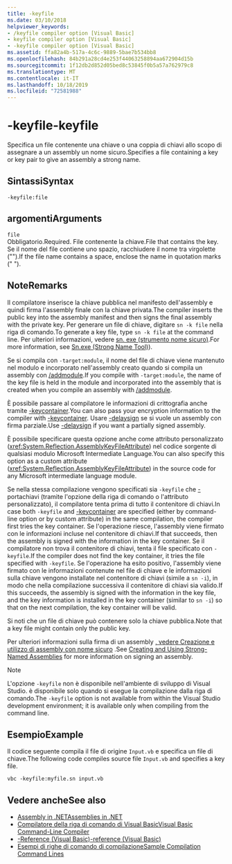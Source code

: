 ```yaml
---
title: -keyfile
ms.date: 03/10/2018
helpviewer_keywords:
- /keyfile compiler option [Visual Basic]
- keyfile compiler option [Visual Basic]
- -keyfile compiler option [Visual Basic]
ms.assetid: ffa82a4b-517a-4c6c-9889-5bae7b534bb8
ms.openlocfilehash: 84b291a28cd4e253f44063258894aa672904d15b
ms.sourcegitcommit: 1f12db2d852d05bed8c53845f0b5a57a762979c8
ms.translationtype: MT
ms.contentlocale: it-IT
ms.lasthandoff: 10/18/2019
ms.locfileid: "72581988"
---
```

# <a name="-keyfile"></a><span data-ttu-id="83244-102">-keyfile</span><span class="sxs-lookup"><span data-stu-id="83244-102">-keyfile</span></span>

<span data-ttu-id="83244-103">Specifica un file contenente una chiave o una coppia di chiavi allo scopo di assegnare a un assembly un nome sicuro.</span><span class="sxs-lookup"><span data-stu-id="83244-103">Specifies a file containing a key or key pair to give an assembly a strong name.</span></span>

## <a name="syntax"></a><span data-ttu-id="83244-104">Sintassi</span><span class="sxs-lookup"><span data-stu-id="83244-104">Syntax</span></span>

```console
-keyfile:file
```

## <a name="arguments"></a><span data-ttu-id="83244-105">argomenti</span><span class="sxs-lookup"><span data-stu-id="83244-105">Arguments</span></span>

`file`  
<span data-ttu-id="83244-106">Obbligatorio.</span><span class="sxs-lookup"><span data-stu-id="83244-106">Required.</span></span> <span data-ttu-id="83244-107">File contenente la chiave.</span><span class="sxs-lookup"><span data-stu-id="83244-107">File that contains the key.</span></span> <span data-ttu-id="83244-108">Se il nome del file contiene uno spazio, racchiudere il nome tra virgolette ("").</span><span class="sxs-lookup"><span data-stu-id="83244-108">If the file name contains a space, enclose the name in quotation marks (" ").</span></span>

## <a name="remarks"></a><span data-ttu-id="83244-109">Note</span><span class="sxs-lookup"><span data-stu-id="83244-109">Remarks</span></span>

<span data-ttu-id="83244-110">Il compilatore inserisce la chiave pubblica nel manifesto dell'assembly e quindi firma l'assembly finale con la chiave privata.</span><span class="sxs-lookup"><span data-stu-id="83244-110">The compiler inserts the public key into the assembly manifest and then signs the final assembly with the private key.</span></span> <span data-ttu-id="83244-111">Per generare un file di chiave, digitare `sn -k file` nella riga di comando.</span><span class="sxs-lookup"><span data-stu-id="83244-111">To generate a key file, type `sn -k file` at the command line.</span></span> <span data-ttu-id="83244-112">Per ulteriori informazioni, vedere [sn. exe (strumento nome sicuro)](../../../framework/tools/sn-exe-strong-name-tool.md).</span><span class="sxs-lookup"><span data-stu-id="83244-112">For more information, see [Sn.exe (Strong Name Tool)](../../../framework/tools/sn-exe-strong-name-tool.md)).</span></span>

<span data-ttu-id="83244-113">Se si compila con `-target:module`, il nome del file di chiave viene mantenuto nel modulo e incorporato nell'assembly creato quando si compila un assembly con [/addmodule](../../../visual-basic/reference/command-line-compiler/addmodule.md).</span><span class="sxs-lookup"><span data-stu-id="83244-113">If you compile with `-target:module`, the name of the key file is held in the module and incorporated into the assembly that is created when you compile an assembly with [/addmodule](../../../visual-basic/reference/command-line-compiler/addmodule.md).</span></span>

<span data-ttu-id="83244-114">È possibile passare al compilatore le informazioni di crittografia anche tramite [-keycontainer](../../../visual-basic/reference/command-line-compiler/keycontainer.md).</span><span class="sxs-lookup"><span data-stu-id="83244-114">You can also pass your encryption information to the compiler with [-keycontainer](../../../visual-basic/reference/command-line-compiler/keycontainer.md).</span></span> <span data-ttu-id="83244-115">Usare [-delaysign](../../../visual-basic/reference/command-line-compiler/delaysign.md) se si vuole un assembly con firma parziale.</span><span class="sxs-lookup"><span data-stu-id="83244-115">Use [-delaysign](../../../visual-basic/reference/command-line-compiler/delaysign.md) if you want a partially signed assembly.</span></span>

<span data-ttu-id="83244-116">È possibile specificare questa opzione anche come attributo personalizzato (<xref:System.Reflection.AssemblyKeyFileAttribute>) nel codice sorgente di qualsiasi modulo Microsoft Intermediate Language.</span><span class="sxs-lookup"><span data-stu-id="83244-116">You can also specify this option as a custom attribute (<xref:System.Reflection.AssemblyKeyFileAttribute>) in the source code for any Microsoft intermediate language module.</span></span>

<span data-ttu-id="83244-117">Se nella stessa compilazione vengono specificati sia `-keyfile` che [-](../../../visual-basic/reference/command-line-compiler/keycontainer.md) portachiavi (tramite l'opzione della riga di comando o l'attributo personalizzato), il compilatore tenta prima di tutto il contenitore di chiavi.</span><span class="sxs-lookup"><span data-stu-id="83244-117">In case both `-keyfile` and [-keycontainer](../../../visual-basic/reference/command-line-compiler/keycontainer.md) are specified (either by command-line option or by custom attribute) in the same compilation, the compiler first tries the key container.</span></span> <span data-ttu-id="83244-118">Se l'operazione riesce, l'assembly viene firmato con le informazioni incluse nel contenitore di chiavi.</span><span class="sxs-lookup"><span data-stu-id="83244-118">If that succeeds, then the assembly is signed with the information in the key container.</span></span> <span data-ttu-id="83244-119">Se il compilatore non trova il contenitore di chiavi, tenta il file specificato con `-keyfile`.</span><span class="sxs-lookup"><span data-stu-id="83244-119">If the compiler does not find the key container, it tries the file specified with `-keyfile`.</span></span> <span data-ttu-id="83244-120">Se l'operazione ha esito positivo, l'assembly viene firmato con le informazioni contenute nel file di chiave e le informazioni sulla chiave vengono installate nel contenitore di chiavi (simile a `sn -i`), in modo che nella compilazione successiva il contenitore di chiavi sia valido.</span><span class="sxs-lookup"><span data-stu-id="83244-120">If this succeeds, the assembly is signed with the information in the key file, and the key information is installed in the key container (similar to `sn -i`) so that on the next compilation, the key container will be valid.</span></span>

<span data-ttu-id="83244-121">Si noti che un file di chiave può contenere solo la chiave pubblica.</span><span class="sxs-lookup"><span data-stu-id="83244-121">Note that a key file might contain only the public key.</span></span>

<span data-ttu-id="83244-122">Per ulteriori informazioni sulla firma di un assembly [, vedere Creazione e utilizzo di assembly con nome sicuro](../../../standard/assembly/create-use-strong-named.md) .</span><span class="sxs-lookup"><span data-stu-id="83244-122">See [Creating and Using Strong-Named Assemblies](../../../standard/assembly/create-use-strong-named.md) for more information on signing an assembly.</span></span>

> [!NOTE]
> <span data-ttu-id="83244-123">L'opzione `-keyfile` non è disponibile nell'ambiente di sviluppo di Visual Studio. è disponibile solo quando si esegue la compilazione dalla riga di comando.</span><span class="sxs-lookup"><span data-stu-id="83244-123">The `-keyfile` option is not available from within the Visual Studio development environment; it is available only when compiling from the command line.</span></span>

## <a name="example"></a><span data-ttu-id="83244-124">Esempio</span><span class="sxs-lookup"><span data-stu-id="83244-124">Example</span></span>

<span data-ttu-id="83244-125">Il codice seguente compila il file di origine `Input.vb` e specifica un file di chiave.</span><span class="sxs-lookup"><span data-stu-id="83244-125">The following code compiles source file `Input.vb` and specifies a key file.</span></span>

```console
vbc -keyfile:myfile.sn input.vb
```

## <a name="see-also"></a><span data-ttu-id="83244-126">Vedere anche</span><span class="sxs-lookup"><span data-stu-id="83244-126">See also</span></span>

- [<span data-ttu-id="83244-127">Assembly in .NET</span><span class="sxs-lookup"><span data-stu-id="83244-127">Assemblies in .NET</span></span>](../../../standard/assembly/index.md)
- [<span data-ttu-id="83244-128">Compilatore della riga di comando di Visual Basic</span><span class="sxs-lookup"><span data-stu-id="83244-128">Visual Basic Command-Line Compiler</span></span>](../../../visual-basic/reference/command-line-compiler/index.md)
- [<span data-ttu-id="83244-129">-Reference (Visual Basic)</span><span class="sxs-lookup"><span data-stu-id="83244-129">-reference (Visual Basic)</span></span>](../../../visual-basic/reference/command-line-compiler/reference.md)
- [<span data-ttu-id="83244-130">Esempi di righe di comando di compilazione</span><span class="sxs-lookup"><span data-stu-id="83244-130">Sample Compilation Command Lines</span></span>](../../../visual-basic/reference/command-line-compiler/sample-compilation-command-lines.md)
